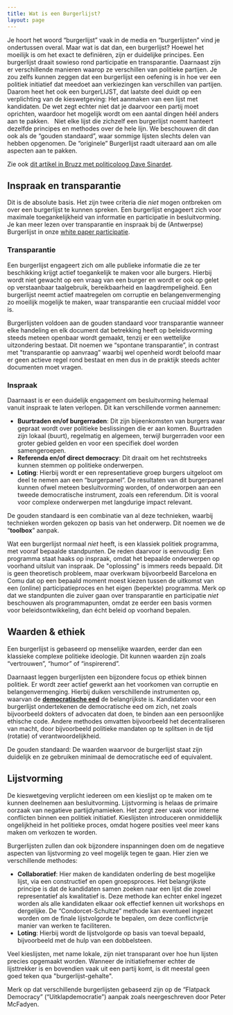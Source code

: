 ```yaml
---
title: Wat is een Burgerlijst?
layout: page
---
```


Je hoort het woord “burgerlijst” vaak in de media en “burgerlijsten” vind je ondertussen overal. Maar wat is dat dan, een burgerlijst? Hoewel het moeilijk is om het exact te definiëren, zijn er duidelijke principes. Een burgerlijst draait sowieso rond participatie en transparantie. Daarnaast zijn er verschillende manieren waarop ze verschillen van politieke partijen. Je zou zelfs kunnen zeggen dat een burgerlijst een oefening is in hoe ver een politiek initiatief dat meedoet aan verkiezingen kan verschillen van partijen. Daarom heet het ook een burgerLIJST, dat laatste deel duidt op een verplichting van de kieswetgeving: Het aanmaken van een lijst met kandidaten. De wet zegt echter niet dat je daarvoor een partij moet oprichten, waardoor het mogelijk wordt om een aantal dingen héél anders aan te pakken.   Niet elke lijst die zichzelf een burgerlijst noemt hanteert dezelfde principes en methodes over de hele lijn. We beschouwen dit dan ook als de “gouden standaard”, waar sommige lijsten slechts delen van hebben opgenomen. De “originele” Burgerlijst raadt uiteraard aan om alle aspecten aan te pakken.

Zie ook [dit artikel in Bruzz met politicoloog Dave Sinardet](https://www.bruzz.be/brussel-kiest/brussel-kiest-2018/dave-sinardet-niet-elke-burgerlijst-een-echte-burgerlijst-2018-09).

## Inspraak en transparantie

Dit is de absolute basis. Het zijn twee criteria die _niet_ mogen ontbreken om over een burgerlijst te kunnen spreken. Een burgerlijst engageert zich voor maximale toegankelijkheid van informatie en participatie in besluitvorming. Je kan meer lezen over transparantie en inspraak bij de (Antwerpse) Burgerlijst in onze [white paper participatie](/assets/docs/Burgerlijst_whitepaper_v1.3.pdf).

### Transparantie
Een burgerlijst engageert zich om alle publieke informatie die ze ter beschikking krijgt actief toegankelijk te maken voor alle burgers. Hierbij wordt niet gewacht op een vraag van een burger en wordt er ook op gelet op verstaanbaar taalgebruik, bereikbaarheid en laagdrempeligheid. Een burgerlijst neemt actief maatregelen om corruptie en belangenvermenging zo moeilijk mogelijk te maken, waar transparantie een cruciaal middel voor is.

Burgerlijsten voldoen aan de gouden standaard voor transparantie wanneer elke handeling en elk document dat betrekking heeft op beleidsvorming steeds meteen openbaar wordt gemaakt, tenzij er een wettelijke uitzondering bestaat. Dit noemen we “spontane transparantie”, in contrast met "transparantie op aanvraag” waarbij wel openheid wordt beloofd maar er geen actieve regel rond bestaat en men dus in de praktijk steeds achter documenten moet vragen.

### Inspraak
Daarnaast is er een duidelijk engagement om besluitvorming helemaal vanuit inspraak te laten verlopen. Dit kan verschillende vormen aannemen:

- **Buurtraden en/of burgerraden**: Dit zijn bijeenkomsten van burgers waar gepraat wordt over politieke beslissingen die er aan komen. Buurtraden zijn lokaal (buurt), regelmatig en algemeen, terwijl burgerraden voor een groter gebied gelden en voor een specifiek doel worden samengeroepen.
- **Referenda en/of direct democracy**: Dit draait om het rechtstreeks kunnen stemmen op politieke onderwerpen.
- **Loting**: Hierbij wordt er een representatieve groep burgers uitgeloot om deel te nemen aan een “burgerpanel”. De resultaten van dit burgerpanel kunnen ofwel meteen besluitvorming worden, of onderworpen aan een tweede democratische instrument, zoals een referendum. Dit is vooral voor complexe onderwerpen met langdurige impact relevant.

De gouden standaard is een combinatie van al deze technieken, waarbij technieken worden gekozen op basis van het onderwerp. Dit noemen we de “**toolbox**” aanpak.

Wat een burgerlijst normaal _niet_ heeft, is een klassiek politiek programma, met vooraf bepaalde standpunten. De reden daarvoor is eenvoudig: Een programma staat haaks op inspraak, omdat het bepaalde onderwerpen op voorhand uitsluit van inspraak. De "oplossing" is immers reeds bepaald. Dit is geen theoretisch probleem, maar overkwam bijvoorbeeld Barcelona en Comu dat op een bepaald moment moest kiezen tussen de uitkomst van een (online) participatieproces en het eigen (beperkte) programma. Merk op dat we standpunten die zuiver gaan over transparantie en participatie _niet_ beschouwen als programmapunten, omdat ze eerder een basis vormen voor beleidsontwikkeling, dan écht beleid op voorhand bepalen.

## Waarden & ethiek

Een burgerlijst is gebaseerd op menselijke waarden, eerder dan een klassieke complexe politieke ideologie. Dit kunnen waarden zijn zoals “vertrouwen”, “humor” of “inspirerend”.

Daarnaast leggen burgerlijsten een bijzondere focus op ethiek binnen politiek. Er wordt zeer actief gewerkt aan het voorkomen van corruptie en belangenvermenging. Hierbij duiken verschillende instrumenten op, waarvan de [**democratische eed**](/eed/) de belangrijkste is. Kandidaten voor een burgerlijst ondertekenen de democratische eed om zich, net zoals bijvoorbeeld dokters of advocaten dat doen, te binden aan een persoonlijke ethische code. Andere methodes omvatten bijvoorbeeld het decentraliseren van macht, door bijvoorbeeld politieke mandaten op te splitsen in de tijd (rotatie) of verantwoordelijkheid.

De gouden standaard: De waarden waarvoor de burgerlijst staat zijn duidelijk en ze gebruiken minimaal de democratische eed of equivalent.

## Lijstvorming

De kieswetgeving verplicht iedereen om een kieslijst op te maken om te kunnen deelnemen aan besluitvorming. Lijstvorming is helaas de primaire oorzaak van negatieve partijdynamieken. Het zorgt zeer vaak voor interne conflicten binnen een politiek initiatief. Kieslijsten introduceren onmiddellijk ongelijkheid in het politieke proces, omdat hogere posities veel meer kans maken om verkozen te worden.

Burgerlijsten zullen dan ook bijzondere inspanningen doen om de negatieve aspecten van lijstvorming zo veel mogelijk tegen te gaan. Hier zien we verschillende methodes:

- **Collaboratief**: Hier maken de kandidaten onderling de best mogelijke lijst, via een constructief en open groepsproces. Het belangrijkste principe is dat de kandidaten samen zoeken naar een lijst die zowel representatief als kwalitatief is. Deze methode kan echter enkel ingezet worden als alle kandidaten elkaar ook effectief kennen uit workshops en dergelijke. De “Condorcet-Schultze” methode kan eventueel ingezet worden om de finale lijstvolgorde te bepalen, om deze conflictvrije manier van werken te faciliteren.
- **Loting**: Hierbij wordt de lijstvolgorde op basis van toeval bepaald, bijvoorbeeld met de hulp van een dobbelsteen.

Veel kieslijsten, met name lokale, zijn niet transparant over hoe hun lijsten precies opgemaakt worden. Wanneer de initiatiefnemer echter de lijsttrekker is en bovendien vaak uit een partij komt, is dit meestal geen goed teken qua "burgerlijst-gehalte".

Merk op dat verschillende burgerlijsten gebaseerd zijn op de “Flatpack Democracy” (“Uitklapdemocratie”) aanpak zoals neergeschreven door Peter McFadyen.
